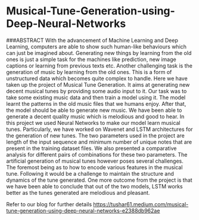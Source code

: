 # Musical-Tune-Generation-using-Deep-Neural-Networks


###ABSTRACT
With the advancement of Machine Learning and Deep Learning, computers are able to show such human-like behaviours which can just be imagined about. Generating new things by learning from the old ones is just a simple task for the machines like prediction, new image captions or learning from previous texts etc. Another challenging task is the  generation of music by learning from the old ones. This is a form of unstructured data which becomes quite complex to handle. Here we have taken up the project of Musical Tune Generation. It aims at generating new decent musical tunes by providing some audio input to it. Our task was to take some existing music data and then train a model using it. The model learnt the patterns in the old music files that we humans enjoy. After that, the model should be able to generate new music. We have been able to generate a decent quality music which is melodious and good to hear. In this project we used Neural Networks to make our model learn musical tunes. Particularly, we have worked on Wavenet and LSTM architectures for the generation of new tunes. The two parameters used in the project are length of the input sequence and minimum number of unique notes that are present in the training dataset files. We also presented a comparative analysis for different pairs of combinations for these two parameters. The artificial generation of musical tunes however poses several challenges. The foremost being as to how to encode various features in the musical tune. Following it would be a challenge to maintain the structure and dynamics of the tune generated. One more outcome from the project is that we have been able to conclude that out of the two models, LSTM works better as the tunes generated are melodious and pleasant.





Refer to our blog for further details
https://tushar61.medium.com/musical-tune-generation-using-deep-neural-networks-e2388db962ae
